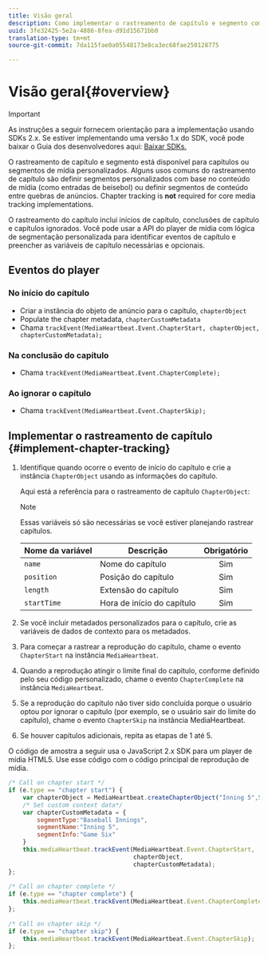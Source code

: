 ```yaml
---
title: Visão geral
description: Como implementar o rastreamento de capítulo e segmento com o SDK de mídia.
uuid: 3fe32425-5e2a-4886-8fea-d91d15671bb0
translation-type: tm+mt
source-git-commit: 7da115fae0a05548173e8ca3ec68fae250128775

---
```



# Visão geral{#overview}

>[!IMPORTANT]
>
>As instruções a seguir fornecem orientação para a implementação usando SDKs 2.x. Se estiver implementando uma versão 1.x do SDK, você pode baixar o Guia dos desenvolvedores aqui: [Baixar SDKs.](/help/sdk-implement/download-sdks.md)

O rastreamento de capítulo e segmento está disponível para capítulos ou segmentos de mídia personalizados. Alguns usos comuns do rastreamento de capítulo são definir segmentos personalizados com base no conteúdo de mídia (como entradas de beisebol) ou definir segmentos de conteúdo entre quebras de anúncios. Chapter tracking is **not** required for core media tracking implementations.

O rastreamento do capítulo inclui inícios de capítulo, conclusões de capítulo e capítulos ignorados. Você pode usar a API do player de mídia com lógica de segmentação personalizada para identificar eventos de capítulo e preencher as variáveis de capítulo necessárias e opcionais.

## Eventos do player

### No início do capítulo

* Criar a instância do objeto de anúncio para o capítulo, `chapterObject`
* Populate the chapter metadata, `chapterCustomMetadata`
* Chama `trackEvent(MediaHeartbeat.Event.ChapterStart, chapterObject, chapterCustomMetadata);`

### Na conclusão do capítulo

* Chama `trackEvent(MediaHeartbeat.Event.ChapterComplete);`

### Ao ignorar o capítulo

* Chama `trackEvent(MediaHeartbeat.Event.ChapterSkip);`

## Implementar o rastreamento de capítulo {#implement-chapter-tracking}

1. Identifique quando ocorre o evento de início do capítulo e crie a instância `ChapterObject` usando as informações do capítulo.

   Aqui está a referência para o rastreamento de capítulo `ChapterObject`:

   >[!NOTE]
   >
   >Essas variáveis só são necessárias se você estiver planejando rastrear capítulos.

   | Nome da variável | Descrição | Obrigatório |
   | --- | --- | :---: |
   | `name` | Nome do capítulo | Sim |
   | `position` | Posição do capítulo | Sim |
   | `length` | Extensão do capítulo | Sim |
   | `startTime` | Hora de início do capítulo | Sim |

1. Se você incluir metadados personalizados para o capítulo, crie as variáveis de dados de contexto para os metadados.
1. Para começar a rastrear a reprodução do capítulo, chame o evento `ChapterStart` na instância `MediaHeartbeat`.
1. Quando a reprodução atingir o limite final do capítulo, conforme definido pelo seu código personalizado, chame o evento `ChapterComplete` na instância `MediaHeartbeat`.
1. Se a reprodução do capítulo não tiver sido concluída porque o usuário optou por ignorar o capítulo (por exemplo, se o usuário sair do limite do capítulo), chame o evento `ChapterSkip` na instância MediaHeartbeat.
1. Se houver capítulos adicionais, repita as etapas de 1 até 5.

O código de amostra a seguir usa o JavaScript 2.x SDK para um player de mídia HTML5. Use esse código com o código principal de reprodução de mídia.

```js
/* Call on chapter start */ 
if (e.type == "chapter start") { 
    var chapterObject = MediaHeartbeat.createChapterObject("Inning 5",5,500,2500); 
    /* Set custom context data*/ 
    var chapterCustomMetadata = { 
        segmentType:"Baseball Innings", 
        segmentName:"Inning 5", 
        segmentInfo:"Game Six" 
    } 
    this.mediaHeartbeat.trackEvent(MediaHeartbeat.Event.ChapterStart,  
                                   chapterObject,  
                                   chapterCustomMetadata); 
}; 
 
/* Call on chapter complete */ 
if (e.type == "chapter complete") { 
    this.mediaHeartbeat.trackEvent(MediaHeartbeat.Event.ChapterComplete); 
}; 
 
/* Call on chapter skip */ 
if (e.type == "chapter skip") { 
    this.mediaHeartbeat.trackEvent(MediaHeartbeat.Event.ChapterSkip); 
}; 
```


